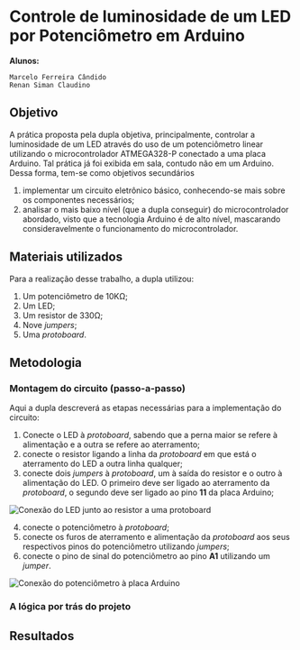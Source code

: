 # Controle de luminosidade de um LED por Potenciômetro em Arduino

**Alunos:** 

    Marcelo Ferreira Cândido
    Renan Siman Claudino

## Objetivo
A prática proposta pela dupla objetiva, principalmente, controlar a luminosidade de um LED
através do uso de um potenciômetro linear utilizando o microcontrolador 
ATMEGA328-P conectado a uma placa Arduino. Tal prática já foi exibida em sala, 
contudo não em um Arduino. Dessa forma, tem-se como objetivos secundários 
1. implementar um circuito eletrônico básico, conhecendo-se mais sobre os componentes necessários; 
1. analisar o mais baixo nível (que a dupla conseguir) do microcontrolador abordado, visto 
    que a tecnologia Arduino é de alto nível, mascarando consideravelmente o funcionamento
    do microcontrolador.

## Materiais utilizados
Para a realização desse trabalho, a dupla utilizou:
1. Um potenciômetro de 10KΩ;
1. Um LED;
1. Um resistor de 330Ω;
1. Nove _jumpers_;
1. Uma _protoboard_.

## Metodologia
### Montagem do circuito (passo-a-passo)
Aqui a dupla descreverá as etapas necessárias para a implementação do circuito:
1. Conecte o LED à _protoboard_, sabendo que a perna maior se refere à alimentação e a outra se refere ao aterramento;
1. conecte o resistor ligando a linha da _protoboard_ em que está o aterramento do LED a outra linha qualquer;
1. conecte dois _jumpers_ à _protoboard_, um à saída do resistor e o outro à alimentação do LED. O primeiro deve ser ligado ao aterramento da _protoboard_, o segundo deve ser ligado ao pino **11** da placa Arduino;

![Conexão do LED junto ao resistor a uma protoboard](conexao-led-resitor.jpg)

4. conecte o potenciômetro à _protoboard_;
4. conecte os furos de aterramento e alimentação da _protoboard_ aos seus respectivos pinos do potenciômetro utilizando _jumpers_;
4. conecte o pino de sinal do potenciômetro ao pino **A1** utilizando um _jumper_.

![Conexão do potenciômetro à placa Arduino](conexao-led-resitor.jpg)

### A lógica por trás do projeto


## Resultados

